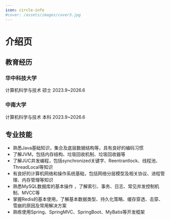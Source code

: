 ```yaml
---
icon: circle-info
#cover: /assets/images/cover3.jpg
---
```


# 介绍页

## 教育经历
### 华中科技大学
计算机科学与技术 硕士 2023.9~2026.6
### 中南大学
计算机科学与技术 本科 2023.9~2026.6

## 专业技能
- 熟悉Java基础知识，集合及底层数据结构等，具有良好的编码习惯
- 了解JVM，包括内存结构、垃圾回收机制、垃圾回收器等
- 了解JUC井发编程，包括synchronized关键字、Reentrantlock、线程池、ThreadLocal等知识
- 有良好的计算机网络和操作系统基础，包括网络分层模型及相关协议、进程管理、内存管理等知识
- 熟悉MySQL数据库的基本操作 ，了解索引、事务、日志、常见并发控制机制、MVCC等
- 掌握Redis的基本使用，了解基本数据类型、持久化策略、缓存穿透、击穿、雪崩的原因及常用解决方案
- 熟练使用Spring、SpringMVC、SpringBoot、MyBatis等开发框架